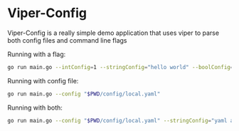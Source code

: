 # Viper-Config

Viper-Config is a really simple demo application that uses viper to parse both config files and command line flags

Running with a flag: 
```zsh
go run main.go --intConfig=1 --stringConfig="hello world" --boolConfig=true
```

Running with config file:
```zsh
go run main.go --config "$PWD/config/local.yaml"
```

Running with both:
```zsh
go run main.go --config "$PWD/config/local.yaml" --stringConfig="yaml and flags"
```